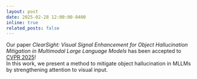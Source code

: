 ```yaml
---
layout: post
date: 2025-02-28 12:00:00-0400
inline: true
related_posts: false
---
```


Our paper _ClearSight: Visual Signal Enhancement for Object Hallucination Mitigation in Multimodal Large Language Models_ has been accepted to <a href="https://cvpr.thecvf.com/">CVPR 2025</a>!<br>
In this work, we present a method to mitigate object hallucination in MLLMs by strengthening attention to visual input.
